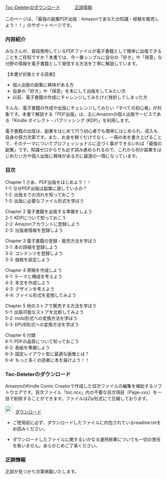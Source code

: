 [Toc-Deleterのダウンロード](#jump-there1)  　　　[正誤情報](#jump-there2)  
<br/>
このページは、「最強の副業PDF出版：Amazonであなたの知識・経験を販売しよう！！」のサポートページです。  

### 内容紹介
みなさんが、普段使用しているPDFファイルが電子書籍として簡単に出版できることをご存知ですか？本書では、今一番シンプルに自分の「好き」や「得意」な分野の情報を電子書籍として発信する方法を丁寧に解説しています。  

【本書が対象とする読者】  
  - 個人出版の副業に興味がある方  
  - 自身の「好き」や「得意」を本にして出版をしてみたい方  
  - 以前、電子書籍の作成にチャレンジしてみたけど挫折してしまった方  

そんな、電子書籍の作成や出版にチェレンジしてみたい「すべての初心者」が対象です。本書で解説する「PDF出版」は、主にAmazonの個人出版サービスである「Kindle ダイレクト・パブリッシング (KDP)」を利用します。  

電子書籍の出版は、副業をはじめて行う初心者でも簡単にはじめられ、収入も自身の努力次第です。また、お金を稼ぐだけでなく、一冊の本を書き上げることで、そのテーマについてプロフェッショナルに近づく事ができるいわば「最強の副業」です。知識ゼロからでも必ず読み進められるので、これから何か副業をはじめたい方や個人出版に興味がある方に最適の一冊になっています。  


### 目次

Chapter 1 さあ、PDF出版をはじめよう！！  
1-1: なぜPDF出版は副業に適しているの？  
1-2: 出版までの流れを知っておこう  
1-3: 出版に必要なファイル形式を学ぼう  

Chapter 2 電子書籍を出版する準備をしよう  
2-1: KDPについて知っておこう  
2-2: Amazonアカウントに登録しよう  
2-3: 出版者情報を登録しよう  

Chapter 3 電子書籍の登録・販売方法を学ぼう  
3-1: 本の詳細を登録しよう  
3-2: コンテンツを登録しよう  
3-3: 価格を設定しよう  

Chapter 4 原稿を作成しよう  
4-1: テーマと構成を考えよう  
4-2: 本文を作成しよう  
4-3: デザインを考えよう  
4-4: ファイル形式を変換してみよう  

Chapter 5 他のストアで販売する方法を学ぼう  
5-1: 出版可能なストアを比較してみよう  
5-2: mobi形式への変換方法を学ぼう  
5-3: EPUB形式への変換方法を学ぼう  

Chapter 6 付録  
6-1: PDFの品質について知っておこう  
6-2: 表紙を準備しよう  
6-3: 固定レイアウト型に最適な画像とは？  
6-4: もっと多くの読者に本を届けよう！！  


### <a name="jump-there1">Toc-Deleterのダウンロード</a>
  
AmazonのKindle Comic Creatorで作成した目次ファイルの編集を補助するソフトウエアです。目次ファイル「toc.ncx」内の不要な目次項目（Page-xxx）を一括で削除することができます。ファイルはZip形式にて圧縮しております。 

<img src="https://user-images.githubusercontent.com/62088244/76489282-36aff180-646b-11ea-977c-f4ed77d5b8d8.png" width="25px">&ensp;[ダウンロード](https://github.com/mitubayasi/SPEB/raw/master/Toc-Deleter.zip)

- ご使用前に必ず、ダウンロードしたファイルに内包されているreadme.txtをお読みください。

- ダウンロードしたファイルに関するいかなる運用結果についても一切の責任を負いません。あらかじめご了承ください。


### <a name="jump-there2">正誤情報</a>
正誤が見つかり次第掲載いたします。  
<br/>
<br/>
<br/>
<br/>
<br/>
<br/>
<br/>
